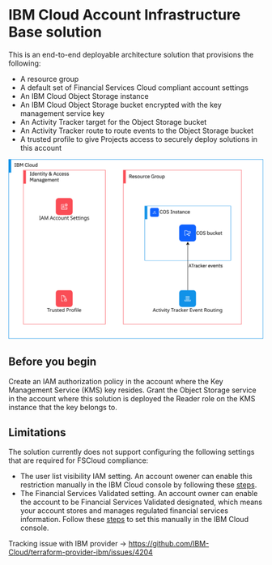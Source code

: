 # IBM Cloud Account Infrastructure Base solution

This is an end-to-end deployable architecture solution that provisions the following:
- A resource group
- A default set of Financial Services Cloud compliant account settings
- An IBM Cloud Object Storage instance
- An IBM Cloud Object Storage bucket encrypted with the key management service key
- An Activity Tracker target for the Object Storage bucket
- An Activity Tracker route to route events to the Object Storage bucket
- A trusted profile to give Projects access to securely deploy solutions in this account

![account-infrastructure-base](https://raw.githubusercontent.com/terraform-ibm-modules/terraform-ibm-account-infrastructure-base/main/reference-architectures/base-account-enterprise.svg)

## Before you begin
Create an IAM authorization policy in the account where the Key Management Service (KMS) key resides. Grant the Object Storage service in the account where this solution is deployed the Reader role on the KMS instance that the key belongs to.


## Limitations
The solution currently does not support configuring the following settings that are required for FSCloud compliance:
- The user list visibility IAM setting. An account owener can enable this restriction manually in the IBM Cloud console by following these [steps](https://cloud.ibm.com/docs/account?topic=account-iam-user-setting).
- The Financial Services Validated setting. An account owner can enable the account to be Financial Services Validated designated, which means your account stores and manages regulated financial services information. Follow these [steps](https://cloud.ibm.com/docs/account?topic=account-enabling-fs-validated) to set this manually in the IBM Cloud console.

Tracking issue with IBM provider -> https://github.com/IBM-Cloud/terraform-provider-ibm/issues/4204
